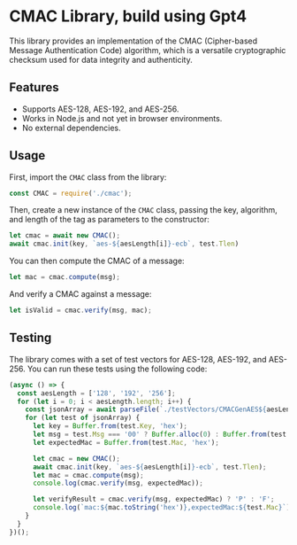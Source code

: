 # CMAC Library, build using Gpt4

This library provides an implementation of the CMAC (Cipher-based Message Authentication Code) algorithm, which is a versatile cryptographic checksum used for data integrity and authenticity.

## Features

- Supports AES-128, AES-192, and AES-256.
- Works in Node.js and not yet in browser environments.
- No external dependencies.

## Usage

First, import the `CMAC` class from the library:

```javascript
const CMAC = require('./cmac');
```

Then, create a new instance of the `CMAC` class, passing the key, algorithm, and length of the tag as parameters to the constructor:

```javascript
let cmac = await new CMAC();
await cmac.init(key, `aes-${aesLength[i]}-ecb`, test.Tlen)
```

You can then compute the CMAC of a message:

```javascript
let mac = cmac.compute(msg);
```

And verify a CMAC against a message:

```javascript
let isValid = cmac.verify(msg, mac);
```

## Testing

The library comes with a set of test vectors for AES-128, AES-192, and AES-256. You can run these tests using the following code:

```javascript
(async () => {
  const aesLength = ['128', '192', '256'];
  for (let i = 0; i < aesLength.length; i++) {
    const jsonArray = await parseFile(`./testVectors/CMACGenAES${aesLength[i]}.rsp`);
    for (let test of jsonArray) {
      let key = Buffer.from(test.Key, 'hex');
      let msg = test.Msg === '00' ? Buffer.alloc(0) : Buffer.from(test.Msg, 'hex');
      let expectedMac = Buffer.from(test.Mac, 'hex');

      let cmac = new CMAC();
      await cmac.init(key, `aes-${aesLength[i]}-ecb`, test.Tlen);
      let mac = cmac.compute(msg);
      console.log(cmac.verify(msg, expectedMac));

      let verifyResult = cmac.verify(msg, expectedMac) ? 'P' : 'F';
      console.log(`mac:${mac.toString('hex')},expectedMac:${test.Mac}`);
    }
  }
})();
```
```
